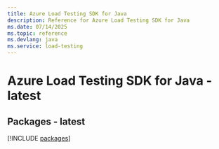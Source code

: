 ```yaml
---
title: Azure Load Testing SDK for Java
description: Reference for Azure Load Testing SDK for Java
ms.date: 07/14/2025
ms.topic: reference
ms.devlang: java
ms.service: load-testing
---
```

# Azure Load Testing SDK for Java - latest
## Packages - latest
[!INCLUDE [packages](load-testing-index.md)]